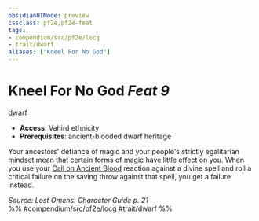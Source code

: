 ```yaml
---
obsidianUIMode: preview
cssclass: pf2e,pf2e-feat
tags:
- compendium/src/pf2e/locg
- trait/dwarf
aliases: ["Kneel For No God"]
---
```

# Kneel For No God  *Feat 9*  
[dwarf](dwarf.md "Dwarf Ancestry & Heritage Trait")  

- **Access**: Vahird ethnicity
- **Prerequisites**: ancient-blooded dwarf heritage

Your ancestors' defiance of magic and your people's strictly egalitarian mindset mean that certain forms of magic have little effect on you. When you use your [Call on Ancient Blood](call-on-ancient-blood.md) reaction against a divine spell and roll a critical failure on the saving throw against that spell, you get a failure instead.

*Source: Lost Omens: Character Guide p. 21*  
%% #compendium/src/pf2e/locg #trait/dwarf %%